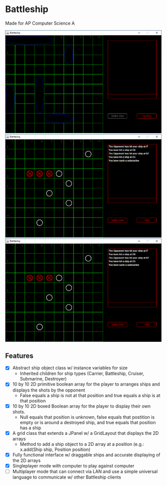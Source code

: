 # Battleship
Made for AP Computer Science A

<img src="screenshot-1.png" width="500" /> <img src="screenshot-2.png" width="500" /> 
<img src="screenshot-2.png" width="500" /> 

## Features
- [x] Abstract ship object class w/ instance variables for size
  - Inherited children for ship types (Carrier, Battleship, Cruiser, Submarine, Destroyer)
- [x] 10 by 10 2D primitive boolean array for the player to arranges ships and displays the shots by the opponent
  - False equals a ship is not at that position and true equals a ship is at that position
- [x] 10 by 10 2D boxed Boolean array for the player to display their own shots.
  - Null equals that position is unknown, false equals that postition is empty or is around a destroyed ship, and true equals that position has a ship
- [x] A grid class that extends a JPanel w/ a GridLayout that displays the 2D arrays
  - Method to add a ship object to a 2D array at a position (e.g.: x.add(Ship ship, Position position)
- [x] Fully functional interface w/ draggable ships and accurate displaying of the 2D arrays
- [X] Singleplayer mode with computer to play against computer
- [ ] Multiplayer mode that can connect via LAN and use a simple universal language to communicate w/ other Battleship clients
